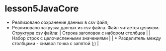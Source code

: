 # lesson5JavaCore
- Реализовано сохранение данных в csv файл;
- Реализовано загрузка данных из csv файла. Файл читается целиком.
Структура csv файла:
| Строка заголовок с набором столбцов |
| Набор строк с целочисленными значениями |
| * Разделитель между столбцами - символ точка с запятой (;) |
